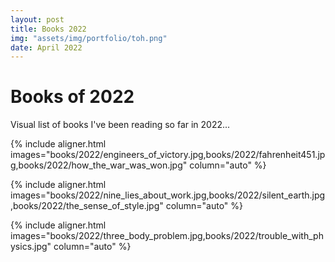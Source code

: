 ```yaml
---
layout: post
title: Books 2022
img: "assets/img/portfolio/toh.png"
date: April 2022
---
```


# Books of 2022

Visual list of books I've been reading so far in 2022...


{% include aligner.html images="books/2022/engineers_of_victory.jpg,books/2022/fahrenheit451.jpg,books/2022/how_the_war_was_won.jpg" column="auto" %}

{% include aligner.html images="books/2022/nine_lies_about_work.jpg,books/2022/silent_earth.jpg,books/2022/the_sense_of_style.jpg" column="auto" %}

{% include aligner.html images="books/2022/three_body_problem.jpg,books/2022/trouble_with_physics.jpg" column="auto" %}